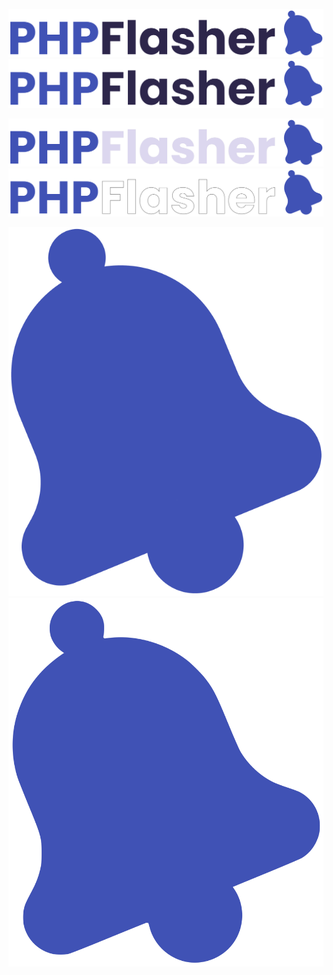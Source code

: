 ![](php-flasher-logo.png)
![](php-flasher-logo.svg)

![](php-flasher-logo-dark.png)
![](php-flasher-logo-dark.svg)

![](php-flasher-logo-bell.png)
![](php-flasher-logo-bell.svg)

